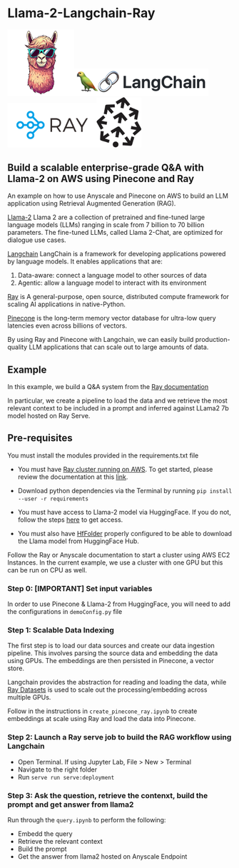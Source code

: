 # Llama-2-Langchain-Ray


<img src="img/llama-logo.png" alt="drawing" width="150"/><img src="img/langchain-logo.png" alt="drawing" width="300"/><img src="img/logo-ray.png" alt="drawing" width="200"/><img src="img/pinecone-logo.png" alt="drawing" width="100"/>


## Build a scalable enterprise-grade Q&A with Llama-2 on AWS using Pinecone and Ray
An example on how to use Anyscale and Pinecone on AWS to build an LLM application using Retrieval Augmented Generation (RAG).

[Llama-2](https://ai.meta.com/llama/) Llama 2 are a collection of pretrained and fine-tuned large language models (LLMs) ranging in scale from 7 billion to 70 billion parameters. The fine-tuned LLMs, called Llama 2-Chat, are optimized for dialogue use cases.

[Langchain](https://python.langchain.com/docs/get_started/introduction) LangChain is a framework for developing applications powered by language models. It enables applications that are:

1. Data-aware: connect a language model to other sources of data
2. Agentic: allow a language model to interact with its environment

[Ray](https://docs.ray.io/en/latest/) is A general-purpose, open source, distributed compute framework for scaling AI applications in native-Python.

[Pinecone](http://pinecone.io) is the long-term memory vector database for ultra-low query latencies even across billions of vectors.

By using Ray and Pinecone with Langchain, we can easily build production-quality LLM applications that can scale out to large amounts of data. 


## Example

In this example, we build a Q&A system from the [Ray documentation](https://docs.ray.io/en/master/)

In particular, we create a pipeline to load the data and we retrieve the most relevant context to be included in a prompt and inferred against LLama2 7b model hosted on Ray Serve.

## Pre-requisites

You must install the modules provided in the requirements.txt file
- You must have [Ray cluster running on AWS](https://github.com/ari-in-media-res/llama-2-langchain-ray/tree/main). To get started, please review the documentation at this [link](https://docs.ray.io/en/latest/cluster/vms/user-guides/launching-clusters/aws.html).
- Download python dependencies via the Terminal by running
`pip install --user -r requirements`

- You must have access to Llama-2 model via HuggingFace. If you do not, follow the steps [here](https://huggingface.co/blog/llama2) to get access. 
- You must also have [HfFolder](https://huggingface.co/docs/huggingface_hub/v0.16.3/en/package_reference/hf_api#huggingface_hub.HfFolder) properly configured to be able to download the Llama model from HuggingFace Hub.

Follow the Ray or Anyscale documentation to start a cluster using AWS EC2 Instances. In the current example, we use a cluster with one GPU but this can be run on CPU as well.

### Step 0: [IMPORTANT] Set input variables
In order to use Pinecone & Llama-2 from HuggingFace, you will need to add the configurations in `demoConfig.py` file

### Step 1: Scalable Data Indexing
The first step is to load our data sources and create our data ingestion pipeline. This involves parsing the source data and embedding the data using GPUs. The embeddings are then persisted in Pinecone, a vector store.

Langchain provides the abstraction for reading and loading the data, while [Ray Datasets](https://docs.ray.io/en/master/data/data.html) is used to scale out the processing/embedding across multiple GPUs.

Follow in the instructions in `create_pinecone_ray.ipynb` to create embeddings at scale using Ray and load the data into Pinecone.

### Step 2: Launch a Ray serve job to build the RAG workflow using Langchain

- Open Terminal. If using Jupyter Lab, File > New > Terminal
- Navigate to the right folder
- Run `serve run serve:deployment`


### Step 3: Ask the question, retrieve the contenxt, build the prompt and get answer from llama2

Run through the `query.ipynb` to perform the following:
- Embedd the query
- Retrieve the relevant context
- Build the prompt
- Get the answer from llama2 hosted on Anyscale Endpoint


